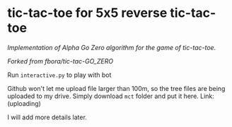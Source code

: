 # tic-tac-toe for 5x5 reverse tic-tac-toe
_Implementation of Alpha Go Zero algorithm for the game of tic-tac-toe._

_Forked from fbora/tic-tac-GO_ZERO_

Run ```interactive.py``` to play with bot

Github won't let me upload file larger than 100m, so the tree files are being uploaded to my drive. Simply download ```mct``` folder and put it here. Link:(uploading)


I will add more details later.

